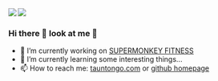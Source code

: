 <a href="https://wangxin.io/about">
  <img align="left" src="https://github-readme-stats.vercel.app/api?username=tauntongo&show_icons=true" />
</a>
<a href="https://wangxin.io/about">
  <img align="left" src="https://github-readme-stats.vercel.app/api/top-langs/?username=tauntongo&hide=html,javascript,css" />
</a>
<br/>

### Hi there 👋 look at me :eyes:
- 🔭 I’m currently working on [SUPERMONKEY FITNESS](https://www.supermonkey.com.cn)
- 🌱 I’m currently learning some interesting things...
- 📫 How to reach me: [tauntongo.com](https://www.tauntongo.com) or [github homepage](https://www.github.com/tauntongo)

<!--
**tauntongo/tauntongo** is a ✨ _special_ ✨ repository because its `README.md` (this file) appears on your GitHub profile.

Here are some ideas to get you started:

- 🔭 I’m currently working on ...
- 🌱 I’m currently learning ...
- 👯 I’m looking to collaborate on ...
- 🤔 I’m looking for help with ...
- 💬 Ask me about ...
- 📫 How to reach me: ...
- 😄 Pronouns: ...
- ⚡ Fun fact: ...
-->
